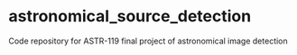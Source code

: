 # astronomical_source_detection

Code repository for ASTR-119 final project of astronomical image detection
